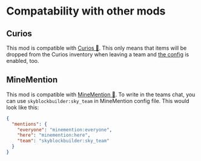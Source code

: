 # Compatability with other mods
## Curios
This mod is compatible with [Curios 🔗](https://www.curseforge.com/minecraft/mc-mods/curios). This only means that
items will be dropped from the Curios inventory when leaving a team and 
[the config](config/inventory.md#dropping-inventory) is enabled, too.

## MineMention
This mod is compatible with [MineMention 🔗](https://www.curseforge.com/minecraft/mc-mods/minemention). To write in the 
teams chat, you can use `skyblockbuilder:sky_team` in MineMention config file. This would look like this:
```json
{
  "mentions": {
    "everyone": "minemention:everyone",
    "here": "minemention:here",
    "team": "skyblockbuilder:sky_team"
  }
}
```
